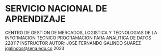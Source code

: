 # SERVICIO NACIONAL DE APRENDIZAJE
CENTRO DE GESTION DE MERCADOS, LOGISTICA Y TECNOLOGIAS DE LA INFORMACION
TECNICO PROGRAMACION PARA ANALITICA DE DATOS 228117
INSTRUCTOR AUTOR: JOSE FERNANDO GALINDO SUAREZ jgalindos@sena.edu.co 2023
